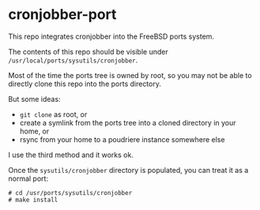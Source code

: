 # cronjobber-port

This repo integrates cronjobber into the FreeBSD ports system.

The contents of this repo should be visible under `/usr/local/ports/sysutils/cronjobber`.

Most of the time the ports tree is owned by root, so you may not be able to directly clone this repo into the ports directory.

But some ideas:
* `git clone` as root, or
* create a symlink from the ports tree into a cloned directory in your home, or
* rsync from your home to a poudriere instance somewhere else

I use the third method and it works ok.

Once the `sysutils/cronjobber` directory is populated, you can treat it as a normal port:

```
# cd /usr/ports/sysutils/cronjobber
# make install
```

